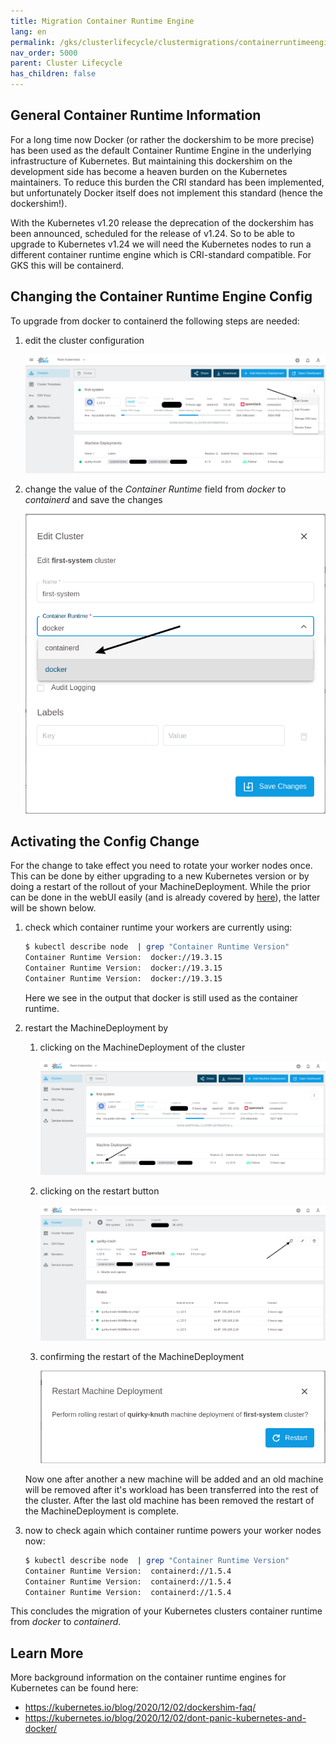 ```yaml
---
title: Migration Container Runtime Engine
lang: en
permalink: /gks/clusterlifecycle/clustermigrations/containerruntimeengine/
nav_order: 5000
parent: Cluster Lifecycle
has_children: false
---
```


## General Container Runtime Information

For a long time now Docker (or rather the dockershim to be more precise) has
been used as the default Container Runtime Engine in the underlying
infrastructure of Kubernetes. But maintaining this dockershim on the
development side has become a heaven burden on the Kubernetes maintainers.
To reduce this burden the CRI standard has been implemented, but unfortunately
Docker itself does not implement this standard (hence the dockershim!).

With the Kubernetes v1.20 release the deprecation of the dockershim has been
announced, scheduled for the release of v1.24. So to be able to upgrade to
Kubernetes v1.24 we will need the Kubernetes nodes to run a different
container runtime engine which is CRI-standard compatible. For GKS this
will be containerd.

## Changing the Container Runtime Engine Config

To upgrade from docker to containerd the following steps are needed:

1. edit the cluster configuration

   ![edit-cluster-config](edit-cluster.png)

1. change the value of the *Container Runtime* field from *docker* to *containerd* and save the changes

   ![switch-cre-config](switch-cre.png)


## Activating the Config Change

For the change to take effect you need to rotate your worker nodes once.
This can be done by either upgrading to a new Kubernetes version or by
doing a restart of the rollout of your MachineDeployment. While the prior
can be done in the webUI easily (and is already covered by [here](/gks/clusterlifecycle/upgradingacluster/)),
the latter will be shown below.

1. check which container runtime your workers are currently using:

   ```bash
   $ kubectl describe node  | grep "Container Runtime Version"
   Container Runtime Version:  docker://19.3.15
   Container Runtime Version:  docker://19.3.15
   Container Runtime Version:  docker://19.3.15
   ```

   Here we see in the output that docker is still used as the container runtime.
1. restart the MachineDeployment by
    1. clicking on the MachineDeployment of the cluster

       ![choose-machinedeployment](choose-machinedeployment.png)

    1. clicking on the restart button

       ![click-on-restart-button](click-on-restart-button.png)

    1. confirming the restart of the MachineDeployment

       ![confirm-restart](confirm-restart.png)

   Now one after another a new machine will be added and an old machine will be removed after it's workload has been transferred into the rest of the cluster. After the last old machine has been removed the restart of the
   MachineDeployment is complete.
1. now to check again which container runtime powers your worker nodes now:

   ```bash
   $ kubectl describe node  | grep "Container Runtime Version"
   Container Runtime Version:  containerd://1.5.4
   Container Runtime Version:  containerd://1.5.4
   Container Runtime Version:  containerd://1.5.4
   ```

This concludes the migration of your Kubernetes clusters container runtime
from *docker* to *containerd*.

## Learn More

More background information on the container runtime engines for Kubernetes can be
found here:

* <https://kubernetes.io/blog/2020/12/02/dockershim-faq/>
* <https://kubernetes.io/blog/2020/12/02/dont-panic-kubernetes-and-docker/>
